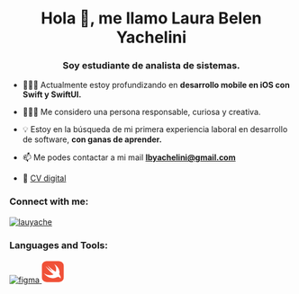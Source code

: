 <h1 align="center">Hola 👋, me llamo Laura Belen Yachelini</h1>
<h3 align="center">Soy estudiante de analista de sistemas. </h3>

- 👩🏻‍💻 Actualmente estoy profundizando en **desarrollo mobile en iOS con Swift y SwiftUI.**
  
- 🙋🏻‍♀️ Me considero una persona responsable, curiosa y creativa.

- 💡 Estoy en la búsqueda de mi primera experiencia laboral en desarrollo de software, **con ganas de aprender.**
  
- 📫 Me podes contactar a mi mail **lbyachelini@gmail.com**

- 📄 [CV digital](https://laurayachelini.super.site/)

<h3 align="left">Connect with me:</h3>
<p align="left">
<a href="https://linkedin.com/in/lauyache" target="blank"><img align="center" src="https://raw.githubusercontent.com/rahuldkjain/github-profile-readme-generator/master/src/images/icons/Social/linked-in-alt.svg" alt="lauyache" height="30" width="40" /></a>
</p>

<h3 align="left">Languages and Tools:</h3>
<p align="left"> <a href="https://www.figma.com/" target="_blank" rel="noreferrer"> <img src="https://www.vectorlogo.zone/logos/figma/figma-icon.svg" alt="figma" width="40" height="40"/> </a> <a href="https://developer.apple.com/swift/" target="_blank" rel="noreferrer"> <img src="https://raw.githubusercontent.com/devicons/devicon/master/icons/swift/swift-original.svg" alt="swift" width="40" height="40"/> </a> </p>
